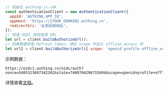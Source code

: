 ```js
// 初始化 authing-js-sdk
const authenticationClient = new AuthenticationClient({
  appId: 'AUTHING_APP_ID',
  appHost: 'https://{YOUR_DOMAIN}.authing.cn',
  redirectUri: '业务回调地址',
});
// 构造 OIDC 授权登录 URL
let url = client.buildAuthorizeUrl();
// 如果需要获取 Refresh token，请在 scope 中加入 offline_access 项
let url2 = client.buildAuthorizeUrl({ scope: 'openid profile offline_access' });
```

示例数据：

```http
https://oidc1.authing.cn/oidc/auth?nonce=5485323897342262&state=7400704296715694&scope=openid+profile+offline_access&client_id=5f17a529f64fb009b794a2ff&response_mode=query&redirect_uri=https%3A%2F%2Fbaidu.com&response_type=code&prompt=consent
```

详情查看[文档](/reference/sdk-for-node/authentication/StandardProtocol.html#生成-oidc-协议的用户登录链接)。
